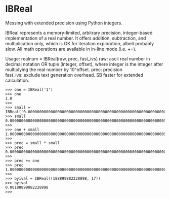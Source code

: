 # IBReal
Messing with extended precision using Python integers.

IBReal represents a memory-limited, arbitrary precision, integer-based implementation of a real number.
It offers addition, subtraction, and multiplication only, which is OK for iteration exploration, albeit
probably slow. All math operations are available in in-line mode (i.e. +=).

Usage:
realnum = IBReal(raw, prec, fast_ivs)
raw: ascii real number in decimal notation OR tuple (integer, offset), where integer is the integer after multiplying the real
     number by 10^offset.
prec: precision   
fast_ivs: exclude text generation overhead. SB faster for extended calculation.

    >>> one = IBReal('1')
    >>> one
    1.0
    >>>
    >>> small = IBReal('0.0000000000000000000000000000000000000000000000000000000000000000000055')
    >>> small
    0.0000000000000000000000000000000000000000000000000000000000000000000055
    >>>
    >>> one + small
    1.0000000000000000000000000000000000000000000000000000000000000000000055
    >>>
    >>> prec = small * small
    >>> prec
    0.00000000000000000000000000000000000000000000000000000000000000000000000000000000000000000000000000000000000000000000000000000000000000003025
    >>>
    >>> prec += one
    >>> prec
    1.00000000000000000000000000000000000000000000000000000000000000000000000000000000000000000000000000000000000000000000000000000000000000003025
    >>> 
    >>> byival = IBReal((188899882228898, 17))
    >>> byival
    0.00188899882228898
    >>>
